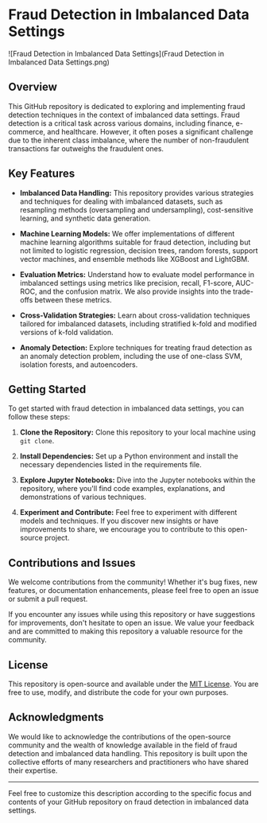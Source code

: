 
# Fraud Detection in Imbalanced Data Settings
![Fraud Detection in Imbalanced Data Settings](Fraud Detection in Imbalanced Data Settings.png)

## Overview

This GitHub repository is dedicated to exploring and implementing fraud detection techniques in the context of imbalanced data settings. Fraud detection is a critical task across various domains, including finance, e-commerce, and healthcare. However, it often poses a significant challenge due to the inherent class imbalance, where the number of non-fraudulent transactions far outweighs the fraudulent ones.

## Key Features

- **Imbalanced Data Handling:** This repository provides various strategies and techniques for dealing with imbalanced datasets, such as resampling methods (oversampling and undersampling), cost-sensitive learning, and synthetic data generation.

- **Machine Learning Models:** We offer implementations of different machine learning algorithms suitable for fraud detection, including but not limited to logistic regression, decision trees, random forests, support vector machines, and ensemble methods like XGBoost and LightGBM.

- **Evaluation Metrics:** Understand how to evaluate model performance in imbalanced settings using metrics like precision, recall, F1-score, AUC-ROC, and the confusion matrix. We also provide insights into the trade-offs between these metrics.

- **Cross-Validation Strategies:** Learn about cross-validation techniques tailored for imbalanced datasets, including stratified k-fold and modified versions of k-fold validation.

- **Anomaly Detection:** Explore techniques for treating fraud detection as an anomaly detection problem, including the use of one-class SVM, isolation forests, and autoencoders.

## Getting Started

To get started with fraud detection in imbalanced data settings, you can follow these steps:

1. **Clone the Repository:** Clone this repository to your local machine using `git clone`.

2. **Install Dependencies:** Set up a Python environment and install the necessary dependencies listed in the requirements file.

3. **Explore Jupyter Notebooks:** Dive into the Jupyter notebooks within the repository, where you'll find code examples, explanations, and demonstrations of various techniques.

4. **Experiment and Contribute:** Feel free to experiment with different models and techniques. If you discover new insights or have improvements to share, we encourage you to contribute to this open-source project.

## Contributions and Issues

We welcome contributions from the community! Whether it's bug fixes, new features, or documentation enhancements, please feel free to open an issue or submit a pull request.

If you encounter any issues while using this repository or have suggestions for improvements, don't hesitate to open an issue. We value your feedback and are committed to making this repository a valuable resource for the community.

## License

This repository is open-source and available under the [MIT License](LICENSE). You are free to use, modify, and distribute the code for your own purposes.

## Acknowledgments

We would like to acknowledge the contributions of the open-source community and the wealth of knowledge available in the field of fraud detection and imbalanced data handling. This repository is built upon the collective efforts of many researchers and practitioners who have shared their expertise.

---

Feel free to customize this description according to the specific focus and contents of your GitHub repository on fraud detection in imbalanced data settings.
